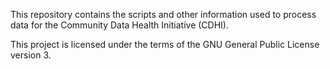 This repository contains the scripts and other information used to process data for the Community Data Health Initiative (CDHI). 

This project is licensed under the terms of the GNU General Public License version 3.
